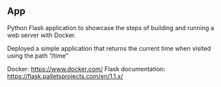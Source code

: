 ## App

Python Flask application to showcase the steps of building and running a web server with Docker.

Deployed a simple application that returns the current time when visited using the path “/time”

Docker: https://www.docker.com/
Flask documentation: https://flask.palletsprojects.com/en/1.1.x/
